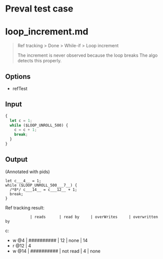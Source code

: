 # Preval test case

# loop_increment.md

> Ref tracking > Done > While-if > Loop increment
>
> The increment is never observed because the loop breaks
> The algo detects this properly.

## Options

- refTest

## Input

`````js filename=intro
{
  let c = 1;
  while ($LOOP_UNROLL_500) {
    c = c + 1;
    break;
  }
}
`````

## Output

(Annotated with pids)

`````filename=intro
let c___4__ = 1;
while ($LOOP_UNROLL_500___7__) {
  /*8*/ c___14__ = c___12__ + 1;
  break;
}
`````

Ref tracking result:

               | reads      | read by     | overWrites     | overwritten by
c:
  - w @4       | ########## | 12          | none           | 14
  - r @12      | 4
  - w @14      | ########## | not read    | 4              | none
